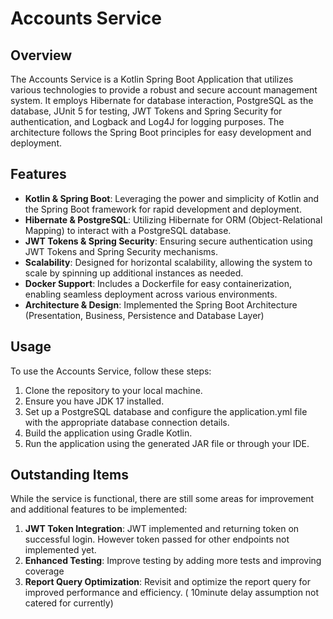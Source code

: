 # Accounts Service

## Overview

The Accounts Service is a Kotlin Spring Boot Application that utilizes various technologies to provide a robust and
secure account management system. It employs Hibernate for database interaction, PostgreSQL as the database, JUnit 5 for
testing, JWT Tokens and Spring Security for authentication, and Logback and Log4J for logging purposes. The architecture
follows the Spring Boot principles for easy development and deployment.

## Features

- **Kotlin & Spring Boot**: Leveraging the power and simplicity of Kotlin and the Spring Boot framework for rapid
  development and deployment.
- **Hibernate & PostgreSQL**: Utilizing Hibernate for ORM (Object-Relational Mapping) to interact with a PostgreSQL
  database.
- **JWT Tokens & Spring Security**: Ensuring secure authentication using JWT Tokens and Spring Security mechanisms.
- **Scalability**: Designed for horizontal scalability, allowing the system to scale by spinning up additional instances
  as needed.
- **Docker Support**: Includes a Dockerfile for easy containerization, enabling seamless deployment across various
  environments.
- **Architecture & Design**: Implemented the Spring Boot Architecture (Presentation, Business, Persistence and Database
  Layer)

## Usage

To use the Accounts Service, follow these steps:

1. Clone the repository to your local machine.
2. Ensure you have JDK 17 installed.
3. Set up a PostgreSQL database and configure the application.yml file with the appropriate database connection details.
4. Build the application using Gradle Kotlin.
5. Run the application using the generated JAR file or through your IDE.

## Outstanding Items

While the service is functional, there are still some areas for improvement and additional features to be implemented:

1. **JWT Token Integration**: JWT implemented and returning token on successful login. However token passed for other
   endpoints not implemented yet.
2. **Enhanced Testing**: Improve testing by adding more tests and improving coverage
3. **Report Query Optimization**: Revisit and optimize the report query for improved performance and efficiency. (
   10minute delay assumption not catered for currently)